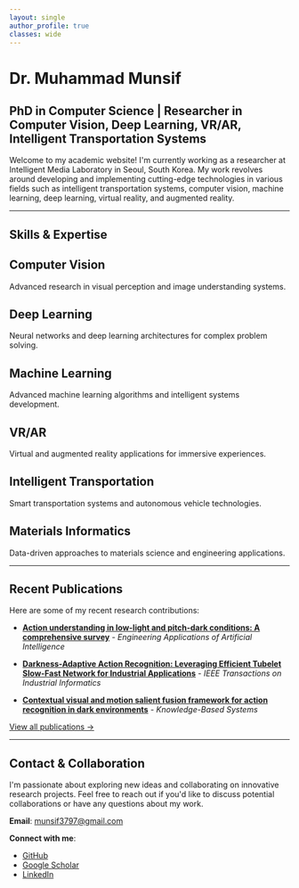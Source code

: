 ```yaml
---
layout: single
author_profile: true
classes: wide
---
```


# Dr. Muhammad Munsif
## PhD in Computer Science | Researcher in Computer Vision, Deep Learning, VR/AR, Intelligent Transportation Systems

Welcome to my academic website! I'm currently working as a researcher at Intelligent Media Laboratory in Seoul, South Korea. My work revolves around developing and implementing cutting-edge technologies in various fields such as intelligent transportation systems, computer vision, machine learning, deep learning, virtual reality, and augmented reality.

---

## Skills & Expertise

<div class="feature__wrapper">
  <div class="feature__item">
    <div class="archive__item">
      <div class="archive__item-body">
        <h2 class="archive__item-title">Computer Vision</h2>
        <div class="archive__item-excerpt">
          <p>Advanced research in visual perception and image understanding systems.</p>
        </div>
      </div>
    </div>
  </div>

  <div class="feature__item">
    <div class="archive__item">
      <div class="archive__item-body">
        <h2 class="archive__item-title">Deep Learning</h2>
        <div class="archive__item-excerpt">
          <p>Neural networks and deep learning architectures for complex problem solving.</p>
        </div>
      </div>
    </div>
  </div>

  <div class="feature__item">
    <div class="archive__item">
      <div class="archive__item-body">
        <h2 class="archive__item-title">Machine Learning</h2>
        <div class="archive__item-excerpt">
          <p>Advanced machine learning algorithms and intelligent systems development.</p>
        </div>
      </div>
    </div>
  </div>

  <div class="feature__item">
    <div class="archive__item">
      <div class="archive__item-body">
        <h2 class="archive__item-title">VR/AR</h2>
        <div class="archive__item-excerpt">
          <p>Virtual and augmented reality applications for immersive experiences.</p>
        </div>
      </div>
    </div>
  </div>

  <div class="feature__item">
    <div class="archive__item">
      <div class="archive__item-body">
        <h2 class="archive__item-title">Intelligent Transportation</h2>
        <div class="archive__item-excerpt">
          <p>Smart transportation systems and autonomous vehicle technologies.</p>
        </div>
      </div>
    </div>
  </div>

  <div class="feature__item">
    <div class="archive__item">
      <div class="archive__item-body">
        <h2 class="archive__item-title">Materials Informatics</h2>
        <div class="archive__item-excerpt">
          <p>Data-driven approaches to materials science and engineering applications.</p>
        </div>
      </div>
    </div>
  </div>
</div>

---

## Recent Publications

Here are some of my recent research contributions:

- **[Action understanding in low-light and pitch-dark conditions: A comprehensive survey](https://www.sciencedirect.com/science/article/pii/S0952197625020044)** - *Engineering Applications of Artificial Intelligence*

- **[Darkness-Adaptive Action Recognition: Leveraging Efficient Tubelet Slow-Fast Network for Industrial Applications](https://ieeexplore.ieee.org/abstract/document/10636303)** - *IEEE Transactions on Industrial Informatics*

- **[Contextual visual and motion salient fusion framework for action recognition in dark environments](https://www.sciencedirect.com/science/article/pii/S0950705124011146)** - *Knowledge-Based Systems*

[View all publications →](/publications/)

---

## Contact & Collaboration

I'm passionate about exploring new ideas and collaborating on innovative research projects. Feel free to reach out if you'd like to discuss potential collaborations or have any questions about my work.

**Email**: [munsif3797@gmail.com](mailto:munsif3797@gmail.com)

**Connect with me**:
- [GitHub](https://github.com/munsif200)
- [Google Scholar](https://scholar.google.com)
- [LinkedIn](https://linkedin.com)
